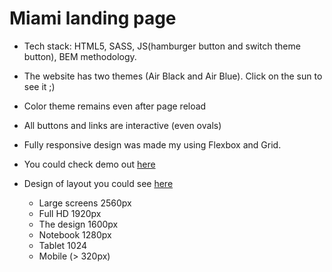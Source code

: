 # Miami landing page
- Tech stack: HTML5, SASS, JS(hamburger button and switch theme button), BEM methodology.
- The website has two themes (Air Black and Air Blue). Click on the sun to see it ;)
- Color theme remains even after page reload
- All buttons and links are interactive (even ovals)
- Fully responsive design was made my using Flexbox and Grid.
- You could check demo out  [here](https://lancaelot.github.io/layout_miami/)
- Design of layout you could see [here](https://www.figma.com/file/nHz8bflIwJaWP3P99vKTH5/miami_home_new?node-id=0%3A2)

  - Large screens 2560px
  - Full HD 1920px
  - The design 1600px
  - Notebook 1280px
  - Tablet 1024
  - Mobile (> 320px)
